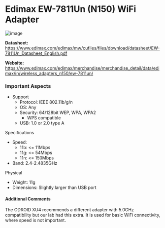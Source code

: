 # Edimax EW-7811Un (N150) WiFi Adapter
![image](https://user-images.githubusercontent.com/35274689/58893598-14a46a00-86b6-11e9-8d06-b466013e106b.png)

**Datasheet:** https://www.edimax.com/edimax/mw/cufiles/files/download/datasheet/EW-7811Un_Datasheet_English.pdf

**Website:** https://www.edimax.com/edimax/merchandise/merchandise_detail/data/edimax/in/wireless_adapters_n150/ew-7811un/

### Important Aspects
- Support
  - Protocol: IEEE 802.11b/g/n
  - OS: Any
  - Security: 64/128bit WEP, WPA, WPA2
    - WPS compatible
  - USB: 1.0 or 2.0 type A
  
Specifications
  - Speed:
    - 11b: <= 11Mbps
    - 11g: <= 54Mbps
    - 11n: <= 150Mbps
  - Band: 2.4-2.4835GHz
  
Physical
  - Weight: 11g
  - Dimensions: Slightly larger than USB port
  
#### Additional Comments
The ODROID XU4 recommends a different adapter with 5.0GHz compatibility but our lab had this extra. It is used for basic WiFi connectivity, where speed is not important.
